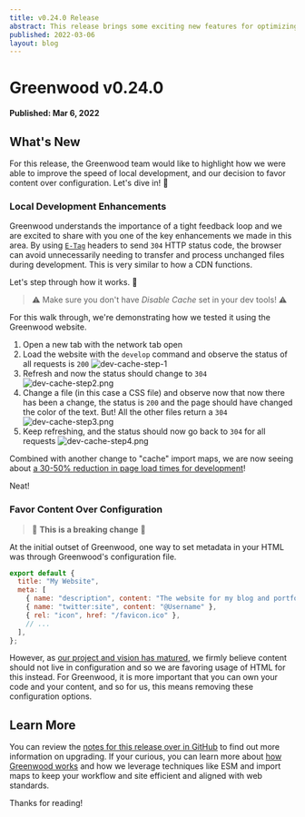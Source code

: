 ```yaml
---
title: v0.24.0 Release
abstract: This release brings some exciting new features for optimizing the local development experience with Greenwood.
published: 2022-03-06
layout: blog
---
```


# Greenwood v0.24.0

**Published: Mar 6, 2022**

## What's New

For this release, the Greenwood team would like to highlight how we were able to improve the speed of local development, and our decision to favor content over configuration. Let's dive in! 🤿

### Local Development Enhancements

Greenwood understands the importance of a tight feedback loop and we are excited to share with you one of the key enhancements we made in this area. By using [`E-Tag`](https://developer.mozilla.org/en-US/docs/Web/HTTP/Headers/ETag) headers to send `304` HTTP status code, the browser can avoid unnecessarily needing to transfer and process unchanged files during development. This is very similar to how a CDN functions.

Let's step through how it works. 👀

> ⚠️ Make sure you don't have _Disable Cache_ set in your dev tools! ⚠️

For this walk through, we're demonstrating how we tested it using the Greenwood website.

1. Open a new tab with the network tab open
1. Load the website with the `develop` command and observe the status of all requests is `200`
   ![dev-cache-step-1](/assets/blog-images/dev-cache-step1.png)
1. Refresh and now the status should change to `304`
   ![dev-cache-step2.png](/assets/blog-images/dev-cache-step2.png)
1. Change a file (in this case a CSS file) and observe now that now there has been a change, the status is `200` and the page should have changed the color of the text. But! All the other files return a `304`
   ![dev-cache-step3.png](/assets/blog-images/dev-cache-step3.png)
1. Keep refreshing, and the status should now go back to `304` for all requests
   ![dev-cache-step4.png](/assets/blog-images/dev-cache-step4.png)

Combined with another change to "cache" import maps, we are now seeing about [a 30-50% reduction in page load times for development](https://github.com/ProjectEvergreen/greenwood/pull/760#issuecomment-1046120992)!

Neat!

### Favor Content Over Configuration

> 🛑 **This is a breaking change** 🛑

At the initial outset of Greenwood, one way to set metadata in your HTML was through Greenwood's configuration file.

```js
export default {
  title: "My Website",
  meta: [
    { name: "description", content: "The website for my blog and portfolio." },
    { name: "twitter:site", content: "@Username" },
    { rel: "icon", href: "/favicon.ico" },
    // ...
  ],
};
```

However, as [our project and vision has matured](/blog/state-of-greenwood-2022/), we firmly believe content should not live in configuration and so we are favoring usage of HTML for this instead. For Greenwood, it is more important that you can own your code and your content, and so for us, this means removing these configuration options.

## Learn More

You can review the [notes for this release over in GitHub](https://github.com/ProjectEvergreen/greenwood/releases/tag/v0.24.0) to find out more information on upgrading. If your curious, you can learn more about [how Greenwood works](/about/how-it-works/#cli) and how we leverage techniques like ESM and import maps to keep your workflow and site efficient and aligned with web standards.

Thanks for reading!
